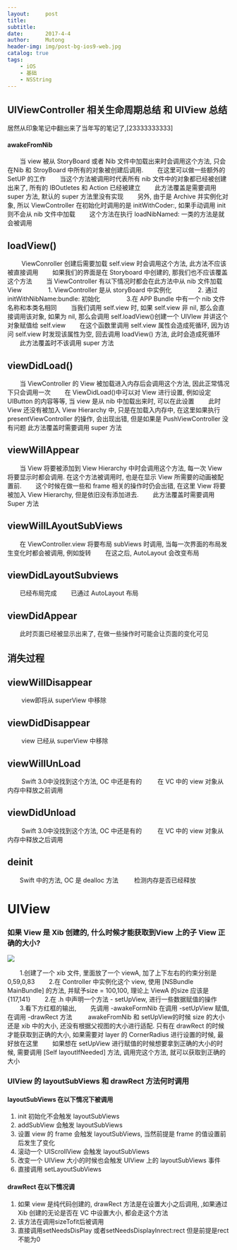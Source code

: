 ```yaml
---
layout:     post
title:      
subtitle:   
date:       2017-4-4
author:     Mutong
header-img: img/post-bg-ios9-web.jpg
catalog: true
tags:
    - iOS
    - 基础
    - NSString
---
```


## UIViewController 相关生命周期总结 和 UIView 总结

居然从印象笔记中翻出来了当年写的笔记了,[23333333333]

#### awakeFromNib
&emsp;&emsp;当 view 被从 StoryBoard 或者 Nib 文件中加载出来时会调用这个方法, 只会在Nib 和 StroyBoard 中所有的对象被创建后调用.
&emsp;&emsp;在这里可以做一些额外的 SetUP 的工作
&emsp;&emsp;当这个方法被调用时代表所有 nib 文件中的对象都已经被创建出来了, 所有的 IBOutletes 和 Action 已经被建立
&emsp;&emsp;此方法覆盖是需要调用 super 方法, 默认的 super 方法里没有实现
&emsp;&emsp;另外, 由于是 Archive 并实例化对象, 所以 ViewController 在初始化时调用的是 initWithCoder:, 如果手动调用 init 则不会从 nib 文件中加载
&emsp;&emsp;这个方法在执行 loadNibNamed: 一类的方法是就会被调用

## loadView()
&emsp;&emsp; ViewConroller 创建后需要加载 self.view 时会调用这个方法, 此方法不应该被直接调用
&emsp;&emsp;如果我们的界面是在 Storyboard 中创建的, 那我们也不应该覆盖这个方法
&emsp;&emsp;当 ViewController 有以下情况时都会在此方法中从 nib 文件加载 View
&emsp;&emsp;&emsp;&emsp;1. ViewController 是从 storyBoard 中实例化
&emsp;&emsp;&emsp;&emsp;2. 通过 initWithNibName:bundle: 初始化
&emsp;&emsp;&emsp;&emsp;3.在 APP Bundle 中有一个 nib 文件名称和本类名相同
&emsp;&emsp;当我们调用 self.view 时, 如果 self.view 非 nil, 那么会直接调用该对象, 如果为 nil, 那么会调用 self.loadView()创建一个 UIVIew 并讲这个对象赋值给 self.view
&emsp;&emsp;在这个函数里调用 self.view 属性会造成死循环, 因为访问 self.view 时发现该属性为空, 回去调用 loadView() 方法, 此时会造成死循环
&emsp;&emsp;此方法覆盖时不该调用 super 方法
## viewDidLoad()
&emsp;&emsp;当 ViewController 的 View 被加载进入内存后会调用这个方法, 因此正常情况下只会调用一次
&emsp;&emsp;在 ViewDidLoad()中可以对 View 进行设置, 例如设定 UIButton 的内容等等, 当 view 是从 nib 中加载出来时, 可以在此设置
&emsp;&emsp;此时 View 还没有被加入 View Hierarchy 中, 只是在加载入内存中, 在这里如果执行 presentViewController 的操作, 会出现出错, 但是如果是 PushViewController 没有问题
此方法覆盖时需要调用 super 方法

## viewWillAppear
&emsp;&emsp;当 View 将要被添加到 View Hierarchy 中时会调用这个方法, 每一次 View 将要显示时都会调用. 在这个方法被调用时, 也是在显示 View 所需要的动画被配置前.
&emsp;&emsp;这个时候在做一些和 frame 相关的操作时仍会出错, 在这里 View 将要被加入 View Hierarchy, 但是依旧没有添加进去.
&emsp;&emsp;此方法覆盖时需要调用 Super 方法

## viewWillLAyoutSubViews
&emsp;&emsp;在 ViewController.view 将要布局 subViews 时调用, 当每一次界面的布局发生变化时都会被调用, 例如旋转
&emsp;&emsp;在这之后, AutoLayout 会改变布局

## viewDidLayoutSubviews
&emsp;&emsp;已经布局完成
&emsp;&emsp;已通过 AutoLayout 布局

## viewDidAppear
&emsp;&emsp;此时页面已经被显示出来了, 在做一些操作时可能会让页面的变化可见

## 消失过程
## viewWillDisappear
&emsp;&emsp; view即将从 superView 中移除

## viewDidDisappear
&emsp;&emsp; view 已经从 superView 中移除
## viewWillUnLoad
&emsp;&emsp; Swift 3.0中没找到这个方法, OC 中还是有的
&emsp;&emsp; 在 VC 中的 view 对象从内存中释放之前调用
## viewDidUnload 
&emsp;&emsp; Swift 3.0中没找到这个方法, OC 中还是有的
&emsp;&emsp; 在 VC 中的 view 对象从内存中释放之后调用
## deinit
&emsp;&emsp;Swift 中的方法, OC 是 dealloc 方法
&emsp;&emsp; 检测内存是否已经释放



# UIView

### 如果 View 是 Xib 创建的, 什么时候才能获取到View 上的子 View 正确的大小?
![](https://ws1.sinaimg.cn/large/006tNc79ly1fq0ocwnftcj30qf0mn74y.jpg)

&emsp;&emsp;1.创建了一个 xib 文件, 里面放了一个 viewA, 加了上下左右的约束分别是0,59,0,83
&emsp;&emsp;2.在 Controller 中实例化这个 view, 使用 [NSBundle MainBundle] 的方法, 并赋予size = 100,100, 理论上 ViewA 的size 应该是{117,141}
&emsp;&emsp;2.在 .h 中声明一个方法 - setUpView, 进行一些数据赋值的操作
&emsp;&emsp;3.看下方红框的输出,
&emsp;&emsp;先调用 -awakeFormNib 在调用 -setUpView 赋值, 在调用 -drawRect 方法
&emsp;&emsp; awakeFromNib 和 setUpView的时候 size 的大小还是 xib 中的大小, 还没有根据父视图的大小进行适配. 只有在 drawRect 的时候才能获取到正确的大小, 如果需要对 layer 的 CornerRadius 进行设置的时候, 最好放在这里
&emsp;&emsp;如果想在 setUpView 进行赋值的时候想要拿到正确的大小的时候, 需要调用 [Self layoutIfNeeded] 方法, 调用完这个方法, 就可以获取到正确的大小

### UIView 的 layoutSubViews 和 drawRect 方法何时调用

####  layoutSubViews 在以下情况下被调用
1. init 初始化不会触发 layoutSubViews
2. addSubView 会触发 layoutSubViews
3. 设置 view 的 frame 会触发 layoutSubViews, 当然前提是 frame 的值设置前后发生了变化
4. 滚动一个 UIScrollView 会触发 layoutSubViews
5. 改变一个 UIView 大小的时候也会触发 UIView 上的 layoutSubViews 事件
6. 直接调用 setLayoutSubViews

####  drawRect 在以下情况调
1. 如果 view 是纯代码创建的, drawRect 方法是在设置大小之后调用, ,如果通过 Xib 创建的无论是否在 VC 中设置大小, 都会走这个方法
2. 该方法在调用sizeTofit后被调用
3. 直接调用setNeedsDisPlay 或者setNeedsDisplayInrect:rect  但是前提是rect不能为0


 